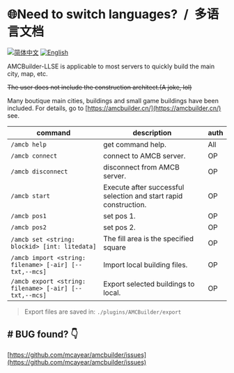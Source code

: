 # 🌐Need to switch languages? / 多语言文档

[![简体中文](https://img.shields.io/badge/简体中文-100%25-green?style=flat-square)](https://github.com/mcayear/AMCBuilder/blob/master/README.md)
[![English](https://img.shields.io/badge/English-100%25-green?style=flat-square)](https://github.com/PowerNukkitX/PowerNukkitX/blob/master/README_en.md)

 AMCBuilder-LLSE is applicable to most servers to quickly build the main city, map, etc.

~~The user does not include the construction architect.(A joke, lol)~~

Many boutique main cities, buildings and small game buildings have been included. For details, go to [https://amcbuilder.cn/](https://amcbuilder.cn/) see.

| command | description | auth |
| --- | --- | --- |
| `/amcb help` | get command help. | All |
| `/amcb connect` | connect to AMCB server. | OP |
| `/amcb disconnect` | disconnect from AMCB server. | OP |
| `/amcb start` | Execute after successful selection and start rapid construction. | OP |
| `/amcb pos1` | set pos 1. | OP |
| `/amcb pos2` | set pos 2. | OP |
| `/amcb set <string: blockid> [int: litedata]` | The fill area is the specified square | OP |
| `/amcb import <string: filename> [-air] [--txt,--mcs]` | Import local building files. | OP |
| `/amcb export <string: filename> [-air] [--txt,--mcs]` | Export selected buildings to local. | OP |

> Export files are saved in: `./plugins/AMCBuilder/export`

## **# BUG found?** 👇

[https://github.com/mcayear/amcbuilder/issues](https://github.com/mcayear/amcbuilder/issues)
